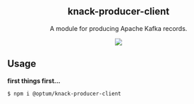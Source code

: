 <h2 align="center">
  knack-producer-client
</h2>

<p align="center">
  A module for producing Apache Kafka records.
</p>

<p align="center">
  <a href="https://github.com/xojs/xo"><img src="https://img.shields.io/badge/code_style-XO-5ed9c7.svg"></a>
</p>

## Usage

<b>first things first...</b>

```shell
$ npm i @optum/knack-producer-client
```

